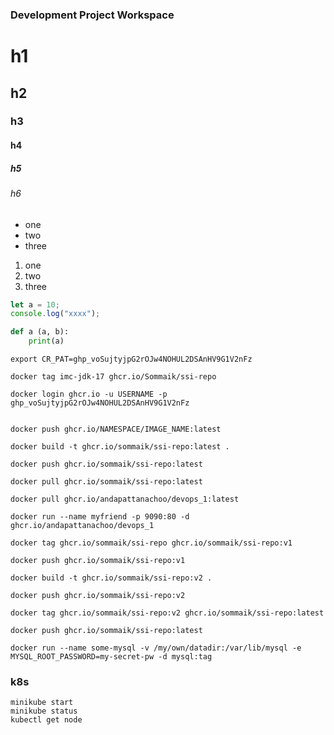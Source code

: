 ### Development Project Workspace

# h1

## h2

### h3

#### h4

##### h5

###### h6

- one
- two
- three

1. one
1. two
1. three

```javascript
let a = 10;
console.log("xxxx");
```

```python
def a (a, b):
    print(a)
```

```
export CR_PAT=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

docker tag imc-jdk-17 ghcr.io/Sommaik/ssi-repo

docker login ghcr.io -u USERNAME -p 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
```

```

docker push ghcr.io/NAMESPACE/IMAGE_NAME:latest

docker build -t ghcr.io/sommaik/ssi-repo:latest .

docker push ghcr.io/sommaik/ssi-repo:latest

docker pull ghcr.io/sommaik/ssi-repo:latest

docker pull ghcr.io/andapattanachoo/devops_1:latest

docker run --name myfriend -p 9090:80 -d ghcr.io/andapattanachoo/devops_1

docker tag ghcr.io/sommaik/ssi-repo ghcr.io/sommaik/ssi-repo:v1

docker push ghcr.io/sommaik/ssi-repo:v1

docker build -t ghcr.io/sommaik/ssi-repo:v2 .

docker push ghcr.io/sommaik/ssi-repo:v2

docker tag ghcr.io/sommaik/ssi-repo:v2 ghcr.io/sommaik/ssi-repo:latest

docker push ghcr.io/sommaik/ssi-repo:latest

docker run --name some-mysql -v /my/own/datadir:/var/lib/mysql -e MYSQL_ROOT_PASSWORD=my-secret-pw -d mysql:tag
```

### k8s

```
minikube start
minikube status
kubectl get node
```
